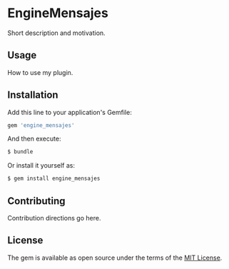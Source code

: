 # EngineMensajes
Short description and motivation.

## Usage
How to use my plugin.

## Installation
Add this line to your application's Gemfile:

```ruby
gem 'engine_mensajes'
```

And then execute:
```bash
$ bundle
```

Or install it yourself as:
```bash
$ gem install engine_mensajes
```

## Contributing
Contribution directions go here.

## License
The gem is available as open source under the terms of the [MIT License](http://opensource.org/licenses/MIT).
